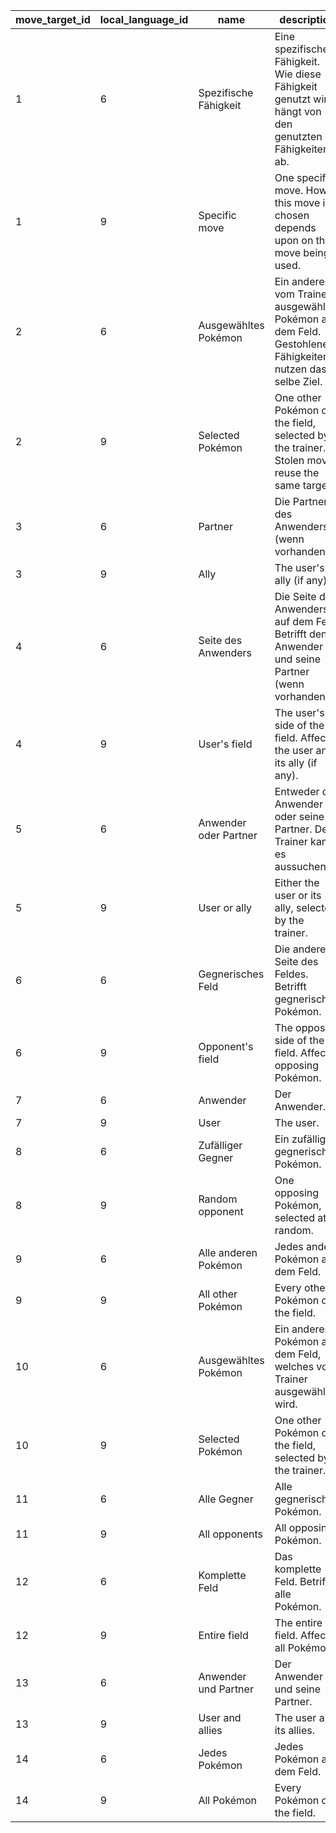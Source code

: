 | move_target_id | local_language_id |         name          |                                                description                                                |
|----------------|-------------------|-----------------------|-----------------------------------------------------------------------------------------------------------|
| 1              | 6                 | Spezifische Fähigkeit | Eine spezifische Fähigkeit.  Wie diese Fähigkeit genutzt wird hängt von den genutzten Fähigkeiten ab.     |
| 1              | 9                 | Specific move         | One specific move.  How this move is chosen depends upon on the move being used.                          |
| 2              | 6                 | Ausgewähltes Pokémon  | Ein anderes vom Trainer ausgewähltes Pokémon auf dem Feld.  Gestohlene Fähigkeiten nutzen das selbe Ziel. |
| 2              | 9                 | Selected Pokémon      | One other Pokémon on the field, selected by the trainer.  Stolen moves reuse the same target.             |
| 3              | 6                 | Partner               | Die Partner des Anwenders (wenn vorhanden).                                                               |
| 3              | 9                 | Ally                  | The user's ally (if any).                                                                                 |
| 4              | 6                 | Seite des Anwenders   | Die Seite des Anwenders auf dem Feld.  Betrifft den Anwender und seine Partner (wenn vorhanden).          |
| 4              | 9                 | User's field          | The user's side of the field.  Affects the user and its ally (if any).                                    |
| 5              | 6                 | Anwender oder Partner | Entweder der Anwender oder seine Partner. Der Trainer kann es aussuchen.                                  |
| 5              | 9                 | User or ally          | Either the user or its ally, selected by the trainer.                                                     |
| 6              | 6                 | Gegnerisches Feld     | Die andere Seite des Feldes.  Betrifft gegnerische Pokémon.                                               |
| 6              | 9                 | Opponent's field      | The opposing side of the field.  Affects opposing Pokémon.                                                |
| 7              | 6                 | Anwender              | Der Anwender.                                                                                             |
| 7              | 9                 | User                  | The user.                                                                                                 |
| 8              | 6                 | Zufälliger Gegner     | Ein zufälliges gegnerische Pokémon.                                                                       |
| 8              | 9                 | Random opponent       | One opposing Pokémon, selected at random.                                                                 |
| 9              | 6                 | Alle anderen Pokémon  | Jedes andere Pokémon auf dem Feld.                                                                        |
| 9              | 9                 | All other Pokémon     | Every other Pokémon on the field.                                                                         |
| 10             | 6                 | Ausgewähltes Pokémon  | Ein anderes Pokémon auf dem Feld, welches vom Trainer ausgewählt wird.                                    |
| 10             | 9                 | Selected Pokémon      | One other Pokémon on the field, selected by the trainer.                                                  |
| 11             | 6                 | Alle Gegner           | Alle gegnerischen Pokémon.                                                                                |
| 11             | 9                 | All opponents         | All opposing Pokémon.                                                                                     |
| 12             | 6                 | Komplette Feld        | Das komplette Feld.  Betrifft alle Pokémon.                                                               |
| 12             | 9                 | Entire field          | The entire field.  Affects all Pokémon.                                                                   |
| 13             | 6                 | Anwender und Partner  | Der Anwender und seine Partner.                                                                           |
| 13             | 9                 | User and allies       | The user and its allies.                                                                                  |
| 14             | 6                 | Jedes Pokémon         | Jedes Pokémon auf dem Feld.                                                                               |
| 14             | 9                 | All Pokémon           | Every Pokémon on the field.                                                                               |

